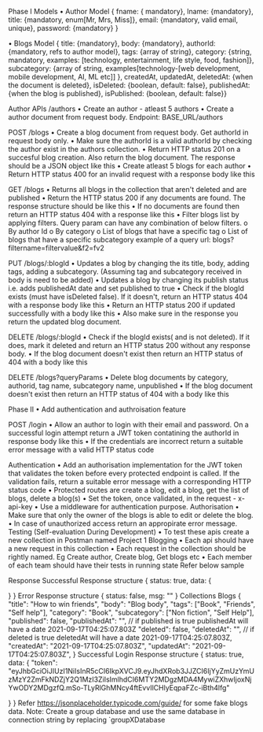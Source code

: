 Phase I
Models
•	Author Model
{ fname: { mandatory}, lname: {mandatory}, title: {mandatory, enum[Mr, Mrs, Miss]}, email: {mandatory, valid email, unique}, password: {mandatory} }


•	Blogs Model
{ title: {mandatory}, body: {mandatory}, authorId: {mandatory, refs to author model}, tags: {array of string}, category: {string, mandatory, examples: [technology, entertainment, life style, food, fashion]}, subcategory: {array of string, examples[technology-[web development, mobile development, AI, ML etc]] }, createdAt, updatedAt, deletedAt: {when the document is deleted}, isDeleted: {boolean, default: false}, publishedAt: {when the blog is published}, isPublished: {boolean, default: false}}


Author APIs /authors
•	Create an author - atleast 5 authors
•	Create a author document from request body. Endpoint: BASE_URL/authors

POST /blogs
•	Create a blog document from request body. Get authorId in request body only.
•	Make sure the authorId is a valid authorId by checking the author exist in the authors collection.
•	Return HTTP status 201 on a succesful blog creation. Also return the blog document. The response should be a JSON object like this
•	Create atleast 5 blogs for each author
•	Return HTTP status 400 for an invalid request with a response body like this


GET /blogs
•	Returns all blogs in the collection that aren't deleted and are published
•	Return the HTTP status 200 if any documents are found. The response structure should be like this
•	If no documents are found then return an HTTP status 404 with a response like this
•	Filter blogs list by applying filters. Query param can have any combination of below filters.
o	By author Id
o	By category
o	List of blogs that have a specific tag
o	List of blogs that have a specific subcategory example of a query url: blogs?filtername=filtervalue&f2=fv2


PUT /blogs/:blogId
•	Updates a blog by changing the its title, body, adding tags, adding a subcategory. (Assuming tag and subcategory received in body is need to be added)
•	Updates a blog by changing its publish status i.e. adds publishedAt date and set published to true
•	Check if the blogId exists (must have isDeleted false). If it doesn't, return an HTTP status 404 with a response body like this
•	Return an HTTP status 200 if updated successfully with a body like this
•	Also make sure in the response you return the updated blog document.

DELETE /blogs/:blogId
•	Check if the blogId exists( and is not deleted). If it does, mark it deleted and return an HTTP status 200 without any response body.
•	If the blog document doesn't exist then return an HTTP status of 404 with a body like this

DELETE /blogs?queryParams
•	Delete blog documents by category, authorid, tag name, subcategory name, unpublished
•	If the blog document doesn't exist then return an HTTP status of 404 with a body like this


Phase II
•	Add authentication and authroisation feature

POST /login
•	Allow an author to login with their email and password. On a successful login attempt return a JWT token contatining the authorId in response body like this
•	If the credentials are incorrect return a suitable error message with a valid HTTP status code

Authentication
•	Add an authorisation implementation for the JWT token that validates the token before every protected endpoint is called. If the validation fails, return a suitable error message with a corresponding HTTP status code
•	Protected routes are create a blog, edit a blog, get the list of blogs, delete a blog(s)
•	Set the token, once validated, in the request - x-api-key
•	Use a middleware for authentication purpose.
Authorisation
•	Make sure that only the owner of the blogs is able to edit or delete the blog.
•	In case of unauthorized access return an appropirate error message.
Testing (Self-evaluation During Development)
•	To test these apis create a new collection in Postman named Project 1 Blogging
•	Each api should have a new request in this collection
•	Each request in the collection should be rightly named. Eg Create author, Create blog, Get blogs etc
•	Each member of each team should have their tests in running state
Refer below sample
 
Response
Successful Response structure
{
  status: true,
  data: {

  }
}
Error Response structure
{
  status: false,
  msg: ""
}
Collections
Blogs
{
  "title": "How to win friends",
  "body": "Blog body",
  "tags": ["Book", "Friends", "Self help"],
  "category": "Book",
  "subcategory": ["Non fiction", "Self Help"],
  "published": false,
  "publishedAt": "", // if published is true publishedAt will have a date 2021-09-17T04:25:07.803Z
  "deleted": false,
  "deletedAt": "", // if deleted is true deletedAt will have a date 2021-09-17T04:25:07.803Z,
  "createdAt": "2021-09-17T04:25:07.803Z",
  "updatedAt": "2021-09-17T04:25:07.803Z",
}
Successful Login Response structure
{
  status: true,
  data: {
   "token": "eyJhbGciOiJIUzI1NiIsInR5cCI6IkpXVCJ9.eyJhdXRob3JJZCI6IjYyZmUzYmUzMzY2ZmFkNDZjY2Q1MzI3ZiIsImlhdCI6MTY2MDgzMDA4MywiZXhwIjoxNjYwODY2MDgzfQ.mSo-TLyRlGhMNcy4ftEvvIlCHlyEqpaFZc-iBth4lfg"

  }
}
Refer https://jsonplaceholder.typicode.com/guide/ for some fake blogs data.
Note: Create a group database and use the same database in connection string by replacing `groupXDatabase

